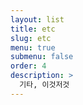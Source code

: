 ```yaml
---
layout: list
title: etc
slug: etc
menu: true
submenu: false
order: 4
description: >
  기타, 이것저것
---
```

